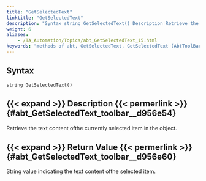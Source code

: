 ```yaml
--- 
title: "GetSelectedText"
linktitle: "GetSelectedText"
description: "Syntax string GetSelectedText() Description Retrieve the text content of the currently selected item in the object. Return Value String value indicating the text content of the selected item."
weight: 6
aliases: 
    - /TA_Automation/Topics/abt_GetSelectedText_15.html
keywords: "methods of abt, GetSelectedText, GetSelectedText (AbtToolBar), AbtToolBar, getselectedtext, abttoolbar getselectedtext, text of selected item on toolbar, retrieve content of selected toolbar item"
---
```


## Syntax

`string GetSelectedText()`

## {{< expand >}} Description {{< permerlink >}} {#abt_GetSelectedText_toolbar__d956e54} 

Retrieve the text content ofthe currently selected item in the object.

## {{< expand >}} Return Value {{< permerlink >}} {#abt_GetSelectedText_toolbar__d956e60} 

String value indicating the text content ofthe selected item.





